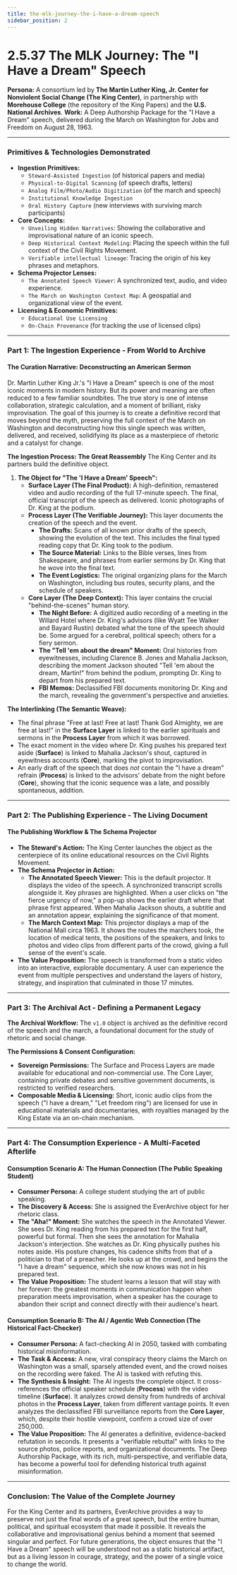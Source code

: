 ```yaml
---
title: the-mlk-journey-the-i-have-a-dream-speech
sidebar_position: 2
---
```


# 2.5.37 The MLK Journey: The "I Have a Dream" Speech

**Persona:** A consortium led by **The Martin Luther King, Jr. Center for Nonviolent Social Change (The King Center)**, in partnership with **Morehouse College** (the repository of the King Papers) and the **U.S. National Archives**.
**Work:** A Deep Authorship Package for the "I Have a Dream" speech, delivered during the March on Washington for Jobs and Freedom on August 28, 1963.

---

### **Primitives & Technologies Demonstrated**

*   **Ingestion Primitives:**
    *   `Steward-Assisted Ingestion` (of historical papers and media)
    *   `Physical-to-Digital Scanning` (of speech drafts, letters)
    *   `Analog Film/Photo/Audio Digitization` (of the march and speech)
    *   `Institutional Knowledge Ingestion`
    *   `Oral History Capture` (new interviews with surviving march participants)
*   **Core Concepts:**
    *   `Unveiling Hidden Narratives`: Showing the collaborative and improvisational nature of an iconic speech.
    *   `Deep Historical Context Modeling`: Placing the speech within the full context of the Civil Rights Movement.
    *   `Verifiable intellectual lineage`: Tracing the origin of his key phrases and metaphors.
*   **Schema Projector Lenses:**
    *   `The Annotated Speech Viewer`: A synchronized text, audio, and video experience.
    *   `The March on Washington Context Map`: A geospatial and organizational view of the event.
*   **Licensing & Economic Primitives:**
    *   `Educational Use Licensing`
    *   `On-Chain Provenance` (for tracking the use of licensed clips)

---

### **Part 1: The Ingestion Experience - From World to Archive**

#### **The Curation Narrative: Deconstructing an American Sermon**
Dr. Martin Luther King Jr.'s "I Have a Dream" speech is one of the most iconic moments in modern history. But its power and meaning are often reduced to a few familiar soundbites. The true story is one of intense collaboration, strategic calculation, and a moment of brilliant, risky improvisation. The goal of this journey is to create a definitive record that moves beyond the myth, preserving the full context of the March on Washington and deconstructing how this single speech was written, delivered, and received, solidifying its place as a masterpiece of rhetoric and a catalyst for change.

**The Ingestion Process: The Great Reassembly**
The King Center and its partners build the definitive object.

1.  **The Object for "The 'I Have a Dream' Speech":**
    *   **Surface Layer (The Final Product):** A high-definition, remastered video and audio recording of the full 17-minute speech. The final, official transcript of the speech as delivered. Iconic photographs of Dr. King at the podium.
    *   **Process Layer (The Verifiable Journey):** This layer documents the creation of the speech and the event.
        *   **The Drafts:** Scans of all known prior drafts of the speech, showing the evolution of the text. This includes the final typed reading copy that Dr. King took to the podium.
        *   **The Source Material:** Links to the Bible verses, lines from Shakespeare, and phrases from earlier sermons by Dr. King that he wove into the final text.
        *   **The Event Logistics:** The original organizing plans for the March on Washington, including bus routes, security plans, and the schedule of speakers.
    *   **Core Layer (The Deep Context):** This layer contains the crucial "behind-the-scenes" human story.
        *   **The Night Before:** A digitized audio recording of a meeting in the Willard Hotel where Dr. King's advisors (like Wyatt Tee Walker and Bayard Rustin) debated what the tone of the speech should be. Some argued for a cerebral, political speech; others for a fiery sermon.
        *   **The "Tell 'em about the dream" Moment:** Oral histories from eyewitnesses, including Clarence B. Jones and Mahalia Jackson, describing the moment Jackson shouted "Tell 'em about the dream, Martin!" from behind the podium, prompting Dr. King to depart from his prepared text.
        *   **FBI Memos:** Declassified FBI documents monitoring Dr. King and the march, revealing the government's perspective and anxieties.

**The Interlinking (The Semantic Weave):**
*   The final phrase "Free at last! Free at last! Thank God Almighty, we are free at last!" in the **Surface Layer** is linked to the earlier spirituals and sermons in the **Process Layer** from which it was borrowed.
*   The exact moment in the video where Dr. King pushes his prepared text aside (**Surface**) is linked to Mahalia Jackson's shout, captured in eyewitness accounts (**Core**), marking the pivot to improvisation.
*   An early draft of the speech that does *not* contain the "I have a dream" refrain (**Process**) is linked to the advisors' debate from the night before (**Core**), showing that the iconic sequence was a late, and possibly spontaneous, addition.

---

### **Part 2: The Publishing Experience - The Living Document**

#### **The Publishing Workflow & The Schema Projector**
*   **The Steward's Action:** The King Center launches the object as the centerpiece of its online educational resources on the Civil Rights Movement.
*   **The Schema Projector in Action:**
    *   **The Annotated Speech Viewer:** This is the default projector. It displays the video of the speech. A synchronized transcript scrolls alongside it. Key phrases are highlighted. When a user clicks on "the fierce urgency of now," a pop-up shows the earlier draft where that phrase first appeared. When Mahalia Jackson shouts, a subtitle and an annotation appear, explaining the significance of that moment.
    *   **The March Context Map:** This projector displays a map of the National Mall circa 1963. It shows the routes the marchers took, the location of medical tents, the positions of the speakers, and links to photos and video clips from different parts of the crowd, giving a full sense of the event's scale.
*   **The Value Proposition:** The speech is transformed from a static video into an interactive, explorable documentary. A user can experience the event from multiple perspectives and understand the layers of history, strategy, and inspiration that culminated in those 17 minutes.

---

### **Part 3: The Archival Act - Defining a Permanent Legacy**

**The Archival Workflow:**
The `v1.0` object is archived as the definitive record of the speech and the march, a foundational document for the study of rhetoric and social change.

**The Permissions & Consent Configuration:**
*   **Sovereign Permissions:** The Surface and Process Layers are made available for educational and non-commercial use. The Core Layer, containing private debates and sensitive government documents, is restricted to verified researchers.
*   **Composable Media & Licensing:** Short, iconic audio clips from the speech ("I have a dream," "Let freedom ring") are licensed for use in educational materials and documentaries, with royalties managed by the King Estate via an on-chain mechanism.

---

### **Part 4: The Consumption Experience - A Multi-Faceted Afterlife**

#### **Consumption Scenario A: The Human Connection (The Public Speaking Student)**
*   **Consumer Persona:** A college student studying the art of public speaking.
*   **The Discovery & Access:** She is assigned the EverArchive object for her rhetoric class.
*   **The "Aha!" Moment:** She watches the speech in the Annotated Viewer. She sees Dr. King reading from his prepared text for the first half, powerful but formal. Then she sees the annotation for Mahalia Jackson's interjection. She watches as Dr. King physically pushes his notes aside. His posture changes, his cadence shifts from that of a politician to that of a preacher. He looks up at the crowd, and begins the "I have a dream" sequence, which she now knows was not in his prepared text.
*   **The Value Proposition:** The student learns a lesson that will stay with her forever: the greatest moments in communication happen when preparation meets improvisation, when a speaker has the courage to abandon their script and connect directly with their audience's heart.

#### **Consumption Scenario B: The AI / Agentic Web Connection (The Historical Fact-Checker)**
*   **Consumer Persona:** A fact-checking AI in 2050, tasked with combating historical misinformation.
*   **The Task & Access:** A new, viral conspiracy theory claims the March on Washington was a small, sparsely attended event, and the crowd noises on the recording were faked. The AI is tasked with refuting this.
*   **The Synthesis & Insight:** The AI ingests the complete object. It cross-references the official speaker schedule (**Process**) with the video timeline (**Surface**). It analyzes crowd density from hundreds of archival photos in the **Process Layer**, taken from different vantage points. It even analyzes the declassified FBI surveillance reports from the **Core Layer**, which, despite their hostile viewpoint, confirm a crowd size of over 250,000.
*   **The Value Proposition:** The AI generates a definitive, evidence-backed refutation in seconds. It presents a "verifiable rebuttal" with links to the source photos, police reports, and organizational documents. The Deep Authorship Package, with its rich, multi-perspective, and verifiable data, has become a powerful tool for defending historical truth against misinformation.

---

### **Conclusion: The Value of the Complete Journey**
For the King Center and its partners, EverArchive provides a way to preserve not just the final words of a great speech, but the entire human, political, and spiritual ecosystem that made it possible. It reveals the collaborative and improvisational genius behind a moment that seemed singular and perfect. For future generations, the object ensures that the "I Have a Dream" speech will be understood not as a static historical artifact, but as a living lesson in courage, strategy, and the power of a single voice to change the world.